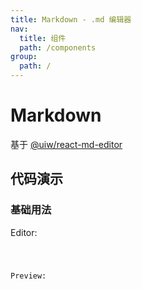 ```yaml
---
title: Markdown - .md 编辑器
nav:
  title: 组件
  path: /components
group:
  path: /
---
```


# Markdown

基于 [@uiw/react-md-editor](https://github.com/uiwjs/react-md-editor)

## 代码演示

### 基础用法

Editor:

<code src="./demos/Editor.tsx"  background="#f0f2f5" />


Preview:

<code src="./demos/Preview.tsx"  background="#f0f2f5" />
